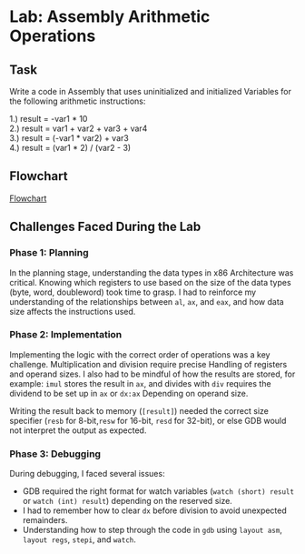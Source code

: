# Lab: Assembly Arithmetic Operations

## Task

Write a code in Assembly that uses uninitialized and initialized
Variables for the following arithmetic instructions:

1.) result = -var1 * 10   
2.) result = var1 + var2 + var3 + var4  
3.) result = (-var1 * var2) + var3  
4.) result = (var1 * 2) / (var2 - 3)  

## Flowchart

[Flowchart](docs/flowchart.jpg)

## Challenges Faced During the Lab

### Phase 1: Planning

In the planning stage, understanding the data types in x86
Architecture was critical. Knowing which registers to use
based on the size of the data types (byte, word, doubleword)
took time to grasp. I had to reinforce my understanding of the 
relationships between `al`, `ax`, and `eax`, and how data size 
affects the instructions used.

### Phase 2: Implementation

Implementing the logic with the correct order of operations was
a key challenge. Multiplication and division require precise
Handling of registers and operand sizes. I also had to be
mindful of how the results are stored, for example: 
`imul` stores the result in `ax`, and divides with `div`
requires the dividend to be set up in `ax` or `dx:ax`
Depending on operand size.

Writing the result back to memory (`[result]`) needed the
correct size specifier (`resb` for 8-bit,`resw` for 16-bit, `resd` for 32-bit),
or else GDB would not interpret the output as expected.

### Phase 3: Debugging

During debugging, I faced several issues:

- GDB required the right format for watch variables
  (`watch (short) result` or `watch (int) result`) depending
  on the reserved size.
- I had to remember how to clear `dx` before division
  to avoid unexpected remainders.
- Understanding how to step through the code in `gdb` using
  `layout asm`, `layout regs`, `stepi`, and `watch`.

